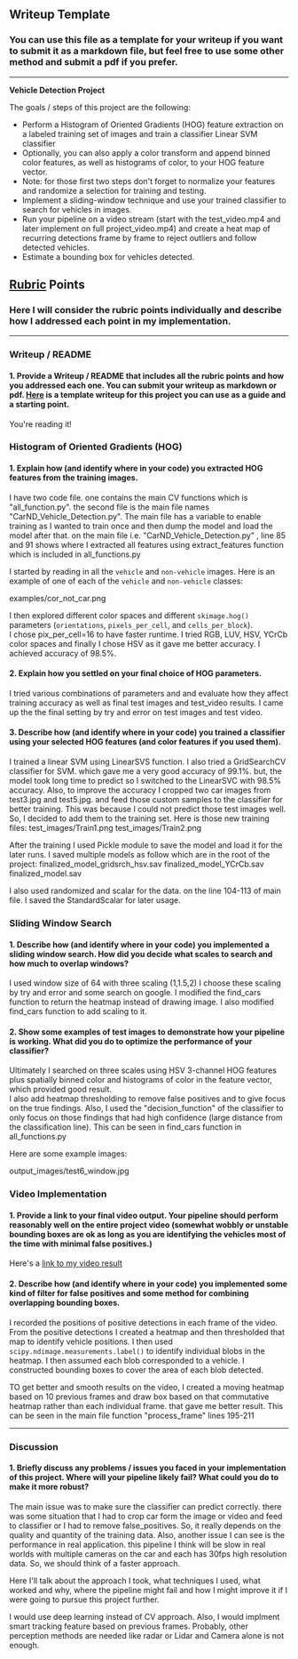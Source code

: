 ## Writeup Template
### You can use this file as a template for your writeup if you want to submit it as a markdown file, but feel free to use some other method and submit a pdf if you prefer.

---

**Vehicle Detection Project**

The goals / steps of this project are the following:

* Perform a Histogram of Oriented Gradients (HOG) feature extraction on a labeled training set of images and train a classifier Linear SVM classifier
* Optionally, you can also apply a color transform and append binned color features, as well as histograms of color, to your HOG feature vector. 
* Note: for those first two steps don't forget to normalize your features and randomize a selection for training and testing.
* Implement a sliding-window technique and use your trained classifier to search for vehicles in images.
* Run your pipeline on a video stream (start with the test_video.mp4 and later implement on full project_video.mp4) and create a heat map of recurring detections frame by frame to reject outliers and follow detected vehicles.
* Estimate a bounding box for vehicles detected.

[//]: # (Image References)
[image1]: ./examples/car_not_car.png
[image2]: ./examples/HOG_example.jpg
[image3]: ./examples/sliding_windows.jpg
[image4]: ./examples/sliding_window.jpg
[image5]: ./examples/bboxes_and_heat.png
[image6]: ./examples/labels_map.png
[image7]: ./examples/output_bboxes.png
[video1]: ./project_video.mp4

## [Rubric](https://review.udacity.com/#!/rubrics/513/view) Points
### Here I will consider the rubric points individually and describe how I addressed each point in my implementation.  

---
### Writeup / README

#### 1. Provide a Writeup / README that includes all the rubric points and how you addressed each one.  You can submit your writeup as markdown or pdf.  [Here](https://github.com/udacity/CarND-Vehicle-Detection/blob/master/writeup_template.md) is a template writeup for this project you can use as a guide and a starting point.  

You're reading it!

### Histogram of Oriented Gradients (HOG)

#### 1. Explain how (and identify where in your code) you extracted HOG features from the training images.
I have two code file. one contains the main CV functions which is "all_function.py". the second file is the main file names "CarND_Vehicle_Detection.py". The main file has a variable to enable training as I wanted to train once and then dump the model and load the model after that. on the main file i.e. "CarND_Vehicle_Detection.py" , line 85 and 91 shows where I extracted all features using extract_features function which is included in all_functions.py


I started by reading in all the `vehicle` and `non-vehicle` images.  Here is an example of one of each of the `vehicle` and `non-vehicle` classes:

examples/cor_not_car.png

I then explored different color spaces and different `skimage.hog()` parameters (`orientations`, `pixels_per_cell`, and `cells_per_block`).  
I chose pix_per_cell=16 to have faster runtime. I tried RGB, LUV, HSV, YCrCb color spaces and finally I chose HSV as it gave me better accuracy. I achieved accuracy of 98.5%.


#### 2. Explain how you settled on your final choice of HOG parameters.

I tried various combinations of parameters and and evaluate how they affect training accuracy as well as final test images and test_video results. I came up the the final setting by try and error on test images and test video.

#### 3. Describe how (and identify where in your code) you trained a classifier using your selected HOG features (and color features if you used them).

I trained a linear SVM using LinearSVS function. I also tried a GridSearchCV classifier for SVM. which gave me a very good accuracy of 99.1%. but, the model took long time to predict so I switched to the LinearSVC with 98.5% accuracy. 
Also, to improve the accuracy I cropped two car images from test3.jpg and test5.jpg. and feed those custom samples to the classifier for better training. This was because I could not predict those test images well. So, I decided to add them to the training set. Here is those new training files:
test_images/Train1.png
test_images/Train2.png

After the training I used Pickle module to save the model and load it for the later runs.
I saved multiple models as follow which are in the root of the project:
finalized_model_gridsrch_hsv.sav
finalized_model_YCrCb.sav
finalized_model.sav


I also used randomized and scalar for the data. on the line 104-113 of main file. I saved the StandardScalar for later usage.


### Sliding Window Search

#### 1. Describe how (and identify where in your code) you implemented a sliding window search.  How did you decide what scales to search and how much to overlap windows?

I used window size of 64 with three scaling (1,1.5,2) I choose these scaling by try and error and some search on google. I modified the find_cars function to return the heatmap instead of drawing image. I also modified find_cars function to add scaling to it.



#### 2. Show some examples of test images to demonstrate how your pipeline is working.  What did you do to optimize the performance of your classifier?

Ultimately I searched on three scales using HSV 3-channel HOG features plus spatially binned color and histograms of color in the feature vector, which provided good result.  
I also add heatmap thresholding to remove false positives and to give focus on the true findings. Also, I used the "decision_function" of the classifier to only focus on those findings that had high confidence (large distance from the classification line). This can be seen in find_cars function in all_functions.py


Here are some example images:

output_images/test6_window.jpg


### Video Implementation

#### 1. Provide a link to your final video output.  Your pipeline should perform reasonably well on the entire project video (somewhat wobbly or unstable bounding boxes are ok as long as you are identifying the vehicles most of the time with minimal false positives.)
Here's a [link to my video result](./project_video_vehicle_det.mp4)


#### 2. Describe how (and identify where in your code) you implemented some kind of filter for false positives and some method for combining overlapping bounding boxes.

I recorded the positions of positive detections in each frame of the video.  From the positive detections I created a heatmap and then thresholded that map to identify vehicle positions.  I then used `scipy.ndimage.measurements.label()` to identify individual blobs in the heatmap.  I then assumed each blob corresponded to a vehicle.  I constructed bounding boxes to cover the area of each blob detected.  

TO get better and smooth results on the video, I created a moving heatmap based on 10 previous frames and draw box based on that commutative heatmap rather than each individual frame. that gave me better result.
This can be seen in the main file function "process_frame" lines 195-211


---

### Discussion

#### 1. Briefly discuss any problems / issues you faced in your implementation of this project.  Where will your pipeline likely fail?  What could you do to make it more robust?

The main issue was to make sure the classifier can predict correctly. there was some situation that I had to crop car form the image or video and feed to classifier or I had to remove false_positives. So, it really depends on the quality and quantity of the training data.
Also, another issue I can see is the performance in real application. this pipeline I think will be slow in real worlds with multiple cameras on the car and each has 30fps high resolution data. So, we should think of a faster approach.

Here I'll talk about the approach I took, what techniques I used, what worked and why, where the pipeline might fail and how I might improve it if I were going to pursue this project further.  

I would use deep learning instead of CV approach. Also, I would implment smart tracking feature based on previous frames. Probably, other perception methods are needed like radar or Lidar and Camera alone is not enough.

 
